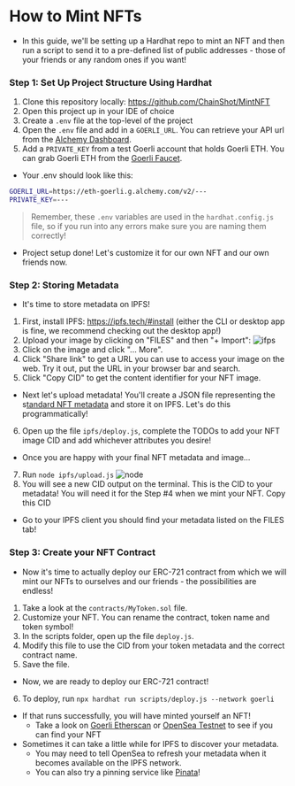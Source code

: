 # How to Mint NFTs

- In this guide, we'll be setting up a Hardhat repo to mint an NFT and then run a script to send it to a pre-defined list of public addresses - those of your friends or any random ones if you want!

### Step 1: Set Up Project Structure Using Hardhat
1. Clone this repository locally: https://github.com/ChainShot/MintNFT
1. Open this project up in your IDE of choice
1. Create a ``.env`` file at the top-level of the project
1. Open the ``.env`` file and add in a ``GOERLI_URL``. You can retrieve your API url from the [Alchemy Dashboard](https://dashboard.alchemy.com/).
1. Add a ``PRIVATE_KEY`` from a test Goerli account that holds Goerli ETH. You can grab Goerli ETH from the [Goerli Faucet](https://goerlifaucet.com/).

- Your .env should look like this:
```bash
GOERLI_URL=https://eth-goerli.g.alchemy.com/v2/---
PRIVATE_KEY=---
```
> Remember, these ``.env`` variables are used in the ``hardhat.config.js`` file, so if you run into any errors make sure you are naming them correctly!
- Project setup done! Let's customize it for our own NFT and our own friends now.

### Step 2: Storing Metadata
- It's time to store metadata on IPFS!
1. First, install IPFS: https://ipfs.tech/#install (either the CLI or desktop app is fine, we recommend checking out the desktop app!)
2. Upload your image by clicking on "FILES" and then "+ Import":
![ifps](https://res.cloudinary.com/divzjiip8/image/upload/v1673021841/ipfs_aobjlc.png)
3. Click on the image and click "... More".
4. Click "Share link" to get a URL you can use to access your image on the web. Try it out, put the URL in your browser bar and search.
5. Click "Copy CID" to get the content identifier for your NFT image.
- Next let's upload metadata! You'll create a JSON file representing the s[tandard NFT metadata](https://docs.opensea.io/docs/metadata-standards) and store it on IPFS. Let's do this programmatically!
6. Open up the file ``ipfs/deploy.js``, complete the TODOs to add your NFT image CID and add whichever attributes you desire!
- Once you are happy with your final NFT metadata and image...
7. Run ``node ipfs/upload.js``
![node](https://i.imgur.com/CCkLwNT.png)
8. You will see a new CID output on the terminal. This is the CID to your metadata! You will need it for the Step #4 when we mint your NFT. Copy this CID
- Go to your IPFS client you should find your metadata listed on the FILES tab!

### Step 3: Create your NFT Contract
- Now it's time to actually deploy our ERC-721 contract from which we will mint our NFTs to ourselves and our friends - the possibilities are endless!
1. Take a look at the ``contracts/MyToken.sol`` file.
1. Customize your NFT. You can rename the contract, token name and token symbol!
1. In the scripts folder, open up the file ``deploy.js``.
1. Modify this file to use the CID from your token metadata and the correct contract name.
1. Save the file.
- Now, we are ready to deploy our ERC-721 contract!
6. To deploy, run ``npx hardhat run scripts/deploy.js --network goerli``
- If that runs successfully, you will have minted yourself an NFT!
    - Take a look on [Goerli Etherscan](https://goerli.etherscan.io/) or [OpenSea Testnet](https://testnets.opensea.io/) to see if you can find your NFT
- Sometimes it can take a little while for IPFS to discover your metadata.
    - You may need to tell OpenSea to refresh your metadata when it becomes available on the IPFS network.
    - You can also try a pinning service like [Pinata](https://www.pinata.cloud/)!
